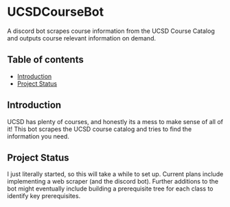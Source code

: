 # UCSDCourseBot
 A discord bot scrapes course information from the UCSD Course Catalog and outputs course relevant information on demand.

 ## Table of contents
 * [Introduction](#introduction)
 * [Project Status](#project-status)

 ## Introduction
 UCSD has plenty of courses, and honestly its a mess to make sense of all of it! This bot scrapes the UCSD course catalog and tries to find the information you need.

 ## Project Status
 I just literally started, so this will take a while to set up. Current plans include implementing a web scraper (and the discord bot). Further additions to the bot might eventually include building a prerequisite tree for each class to identify key prerequisites.

